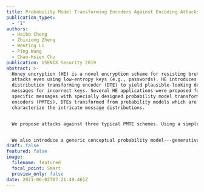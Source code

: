 ```yaml
---
title: Probability Model Transforming Encoders Against Encoding Attacks
publication_types:
  - "1"
authors:
  - Haibo Cheng
  - Zhixiong Zheng
  - Wenting Li
  - Ping Wang
  - Chao-Hsien Chu
publication: USENIX Security 2019
abstract: >-
  Honey encryption (HE) is a novel encryption scheme for resisting brute-force
  attacks even using low-entropy keys (e.g., passwords). HE introduces a
  distribution transforming encoder (DTE) to yield plausible-looking decoy
  messages for incorrect keys. Several HE applications were proposed for
  specific messages with specially designed probability model transforming
  encoders (PMTEs), DTEs transformed from probability models which are used to
  characterize the intricate message distributions.


  We propose attacks against three typical PMTE schemes. Using a simple machine learning algorithm, we propose a distribution difference attack against genomic data PMTEs, achieving 76.54%--100.00% accuracy in distinguishing real data from decoy one. We then propose a new type of attack---encoding attacks---against two password vault PMTEs, achieving 98.56%--99.52% accuracy. Different from distribution difference attacks, encoding attacks do not require any knowledge (statistics) about the real message distribution.


  We also introduce a generic conceptual probability model---generative probability model (GPM)---to formalize probability models and design a generic method for transforming an arbitrary GPM to a PMTE. We prove that our PMTEs are information-theoretically indistinguishable from the corresponding GPMs. Accordingly, they can resist encoding attacks. For our PMTEs transformed from existing password vault models, encoding attacks cannot achieve more than 52.56% accuracy, which is slightly better than the randomly guessing attack (50% accuracy).
draft: false
featured: false
image:
  filename: featured
  focal_point: Smart
  preview_only: false
date: 2021-06-02T07:21:49.461Z
---
```

